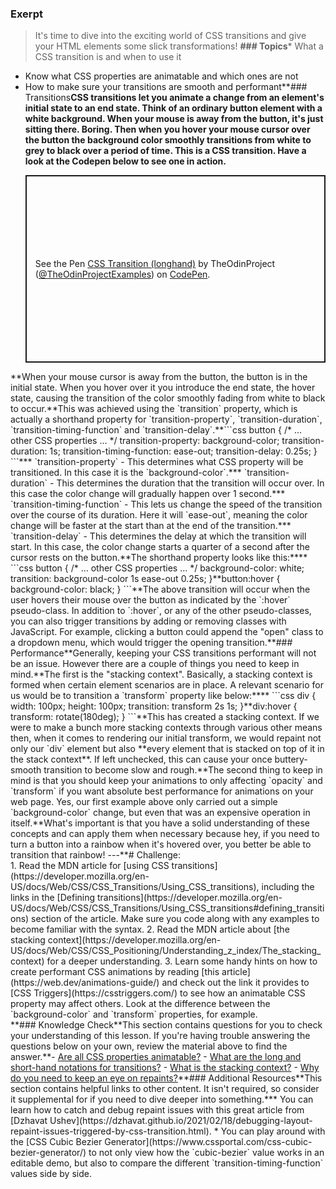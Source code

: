 ### Exerpt
>It's time to dive into the exciting world of CSS transitions and give your HTML elements some slick transformations! **###  Topics*** What a CSS transition is and when to use it
* Know what CSS properties are animatable and which ones are not
* How to make sure your transitions are smooth and performant**### Transitions**CSS transitions let you animate a change from an element's initial state to an end state. Think of an ordinary button element with a white background. When your mouse is away from the button, it's just sitting there. Boring. Then when you hover your mouse cursor over the button the background color smoothly transitions from white to grey to black over a period of time. This is a CSS transition. Have a look at the Codepen below to see one in action.**<p class="codepen" data-height="300" data-theme-id="dark" data-default-tab="css,result" data-slug-hash="eYGmYRm" data-editable="true" data-user="TheOdinProjectExamples" style="height: 300px; box-sizing: border-box; display: flex; align-items: center; justify-content: center; border: 2px solid; margin: 1em 0; padding: 1em;">
  <span>See the Pen <a href="https://codepen.io/TheOdinProjectExamples/pen/eYGmYRm">
  CSS Transition (longhand)</a> by TheOdinProject (<a href="https://codepen.io/TheOdinProjectExamples">@TheOdinProjectExamples</a>)
  on <a href="https://codepen.io">CodePen</a>.</span>
</p>
<script async src="https://cpwebassets.codepen.io/assets/embed/ei.js"></script>**When your mouse cursor is away from the button, the button is in the initial state. When you hover over it you introduce the end state, the hover state, causing the transition of the color smoothly fading from white to black to occur.**This was achieved using the `transition` property, which is actually a shorthand property for `transition-property`, `transition-duration`, `transition-timing-function` and `transition-delay`.**```css
button {
  /* ... other CSS properties ... */
  transition-property: background-color;
  transition-duration: 1s;
  transition-timing-function: ease-out;
  transition-delay: 0.25s;
}
```*** `transition-property` - This determines what CSS property will be transitioned. In this case it is the `background-color`.*** `transition-duration` - This determines the duration that the transition will occur over. In this case the color change will gradually happen over 1 second.*** `transition-timing-function` - This lets us change the speed of the transition over the course of its duration. Here it will `ease-out`, meaning the color change will be faster at the start than at the end of the transition.*** `transition-delay` - This determines the delay at which the transition will start. In this case, the color change starts a quarter of a second after the cursor rests on the button.**The shorthand property looks like this:****
```css
button {
  /* ... other CSS properties ... */
  background-color: white;
  transition: background-color 1s ease-out 0.25s;
}**button:hover {
  background-color: black;
}
```**The above transition will occur when the user hovers their mouse over the button as indicated by the `:hover` pseudo-class. In addition to `:hover`, or any of the other pseudo-classes, you can also trigger transitions by adding or removing classes with JavaScript. For example, clicking a button could append the "open" class to a dropdown menu, which would trigger the opening transition.**### Performance**Generally, keeping your CSS transitions performant will not be an issue. However there are a couple of things you need to keep in mind.**The first is the "stacking context". Basically, a stacking context is formed when certain element scenarios are in place. A relevant scenario for us would be to transition a `transform` property like below:****
```css
div {
  width: 100px;
  height: 100px;
  transition: transform 2s 1s; 
}**div:hover {
  transform: rotate(180deg);
}
```**This has created a stacking context. If we were to make a bunch more stacking contexts through various other means then, when it comes to rendering our initial transform, we would repaint not only our `div` element but also **every element that is stacked on top of it in the stack context**. If left unchecked, this can cause your once buttery-smooth transition to become slow and rough.**The second thing to keep in mind is that you should keep your animations to only affecting `opacity` and `transform` if you want absolute best performance for animations on your web page. Yes, our first example above only carried out a simple `background-color` change, but even that was an expensive operation in itself.**What's important is that you have a solid understanding of these concepts and can apply them when necessary because hey, if you need to turn a button into a rainbow when it's hovered over, you better be able to transition that rainbow!
---**# Challenge:
<div class="lesson-content__panel" markdown="1">
1. Read the MDN article for [using CSS transitions](https://developer.mozilla.org/en-US/docs/Web/CSS/CSS_Transitions/Using_CSS_transitions), including the links in the [Defining transitions](https://developer.mozilla.org/en-US/docs/Web/CSS/CSS_Transitions/Using_CSS_transitions#defining_transitions) section of the article. Make sure you code along with any examples to become familiar with the syntax.
2. Read the MDN article about [the stacking context](https://developer.mozilla.org/en-US/docs/Web/CSS/CSS_Positioning/Understanding_z_index/The_stacking_context) for a deeper understanding.
3. Learn some handy hints on how to create performant CSS animations by reading [this article](https://web.dev/animations-guide/) and check out the link it provides to [CSS Triggers](https://csstriggers.com/) to see how an animatable CSS property may affect others. Look at the difference between the `background-color` and `transform` properties, for example.
</div>**### Knowledge Check**This section contains questions for you to check your understanding of this lesson. If you're having trouble answering the questions below on your own, review the material above to find the answer.**- <a class="knowledge-check-link" href="https://developer.mozilla.org/en-US/docs/Web/CSS/CSS_animated_properties">Are all CSS properties animatable?</a>
- <a class="knowledge-check-link" href="https://developer.mozilla.org/en-US/docs/Web/CSS/transition">What are the long and short-hand notations for transitions?</a>
- <a class="knowledge-check-link" href="https://developer.mozilla.org/en-US/docs/Web/CSS/CSS_Positioning/Understanding_z_index/The_stacking_context">What is the stacking context?</a>
- <a class="knowledge-check-link" href="https://dzhavat.github.io/2021/02/18/debugging-layout-repaint-issues-triggered-by-css-transition.html">Why do you need to keep an eye on repaints?</a>**### Additional Resources**This section contains helpful links to other content. It isn't required, so consider it supplemental for if you need to dive deeper into something.*** You can learn how to catch and debug repaint issues with this great article from [Dzhavat Ushev](https://dzhavat.github.io/2021/02/18/debugging-layout-repaint-issues-triggered-by-css-transition.html).
* You can play around with the [CSS Cubic Bezier Generator](https://www.cssportal.com/css-cubic-bezier-generator/) to not only view how the `cubic-bezier` value works in an editable demo, but also to compare the different `transition-timing-function` values side by side.
